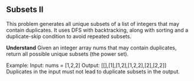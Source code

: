 ## Subsets II
This problem generates all unique subsets of a list of integers that may contain duplicates. It uses DFS with backtracking, along with sorting and a duplicate-skip condition to avoid repeated subsets.

**Understand**
Given an integer array nums that may contain duplicates, return all possible unique subsets (the power set).

Example:
Input: nums = [1,2,2]
Output: [[],[1],[1,2],[1,2,2],[2],[2,2]]
Duplicates in the input must not lead to duplicate subsets in the output.

